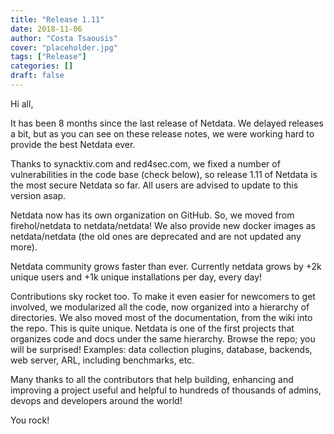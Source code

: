 ```yaml
---
title: "Release 1.11"
date: 2018-11-06
author: "Costa Tsaousis"
cover: "placeholder.jpg"
tags: ["Release"]
categories: []
draft: false
---
```


Hi all,

It has been 8 months since the last release of Netdata. We delayed releases a bit, but as you can see on these release notes, we were working hard to provide the best Netdata ever.

Thanks to synacktiv.com and red4sec.com, we fixed a number of vulnerabilities in the code base (check below), so release 1.11 of Netdata is the most secure Netdata so far. All users are advised to update to this version asap.

Netdata now has its own organization on GitHub. So, we moved from firehol/netdata to netdata/netdata! We also provide new docker images as netdata/netdata (the old ones are deprecated and are not updated any more).

Netdata community grows faster than ever. Currently netdata grows by +2k unique users and +1k unique installations per day, every day!

Contributions sky rocket too. To make it even easier for newcomers to get involved, we modularized all the code, now organized into a hierarchy of directories. We also moved most of the documentation, from the wiki into the repo. This is quite unique. Netdata is one of the first projects that organizes code and docs under the same hierarchy. Browse the repo; you will be surprised! Examples: data collection plugins, database, backends, web server, ARL, including benchmarks, etc.

Many thanks to all the contributors that help building, enhancing and improving a project useful and helpful to hundreds of thousands of admins, devops and developers around the world!

You rock!
